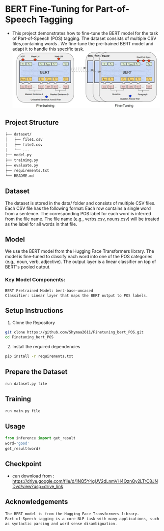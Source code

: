 # BERT Fine-Tuning for Part-of-Speech Tagging
- This project demonstrates how to fine-tune the BERT model for the task of Part-of-Speech (POS) 
  tagging. The dataset consists of multiple CSV files,containing words . We fine-tune the pre-trained BERT model and adapt it to handle this specific task.
![model](media/model.jpg)
## Project Structure
```bash
├── dataset/             
│   ├── file1.csv       
│   ├── file2.csv
│   └── ...
├── model.py              
├── training.py           
├── evaluate.py                    
├── requirements.txt      
└── README.md   
```

## Dataset
The dataset is stored in the data/ folder and consists of multiple CSV files. Each CSV file has the following format:
    Each row contains a single word from a sentence.
    The corresponding POS label for each word is inferred from the file name.
    The file name (e.g., verbs.csv, nouns.csv) will be treated as the label for all words in that file.

## Model

We use the BERT model from the Hugging Face Transformers library. The model is fine-tuned to classify each word into one of the POS categories (e.g., noun, verb, adjective). The output layer is a linear classifier on top of BERT's pooled output.

### Key Model Components:

    BERT Pretrained Model: bert-base-uncased
    Classifier: Linear layer that maps the BERT output to POS labels.

## Setup Instructions
1. Clone the Repository 
```bash 
git clone https://github.com/Shymaa2611/Finetuning_bert_POS.git 
cd Finetuning_bert_POS
```
2. Install the required dependencies

``` bash
pip install -r requirements.txt

``` 
## Prepare the Dataset
``` bash
run dataset.py file
``` 

## Training 
``` bash
run main.py file
``` 

## Usage

```python 
from inference import get_result
word='good'
get_result(word)

```
## Checkpoint 
- can download from : https://drive.google.com/file/d/1NQ5Y4gUV2dLnmVH4QznQy2LTrC8JNDvd/view?usp=drive_link

## Acknowledgements
    The BERT model is from the Hugging Face Transformers library.
    Part-of-Speech tagging is a core NLP task with many applications, such as syntactic parsing and word sense disambiguation.
